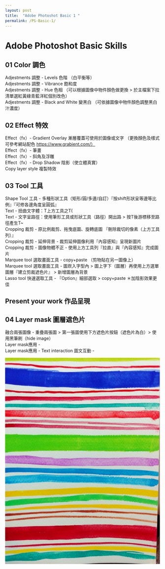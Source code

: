 ```yaml
---
layout: post
title:  "Adobe Photoshot Basic 1 "
permalink: /PS-Basic-1/
---
```


# Adobe Photoshot Basic Skills


## 01 Color 調色
Adjestments 調整 - Levels 色階 （白平衡等）  
Adjestments 調整 - Vibrance 飽和度  
Adjestments 調整 - Hue 色相 （可以根據圖像中物件顏色做更換 > 於主檔案下拉清單選紅黃綠青藍洋紅個別改色）  
Adjestments 調整 - Black and White 變黑白 （可依據圖像中物件顏色調整黑白汁濃度）  

## 02  Effect 特效
Effect（fx）- Gradient Overlay 漸層覆蓋可使用於圖像或文字 （更換顏色及樣式 可參考網站配色 https://www.grabient.com/）  
Effect（fx）- 筆畫  
Effect（fx）- 斜角及浮雕  
Effect（fx）- Drop Shadow 陰影（使立體真實）  
Copy layer style 複製特效  

## 03  Tool 工具
Shape Tool 工具 - 多種形狀工具（矩形/圓/多邊/自訂）『按shift形狀呈等邊等比例』『可修各邊角度呈圓弧』  
Text - 扭曲文字體：T上方工具之T(  
Text - 文字呈路徑：使用筆形工具或形狀工具（路徑）開出路 > 按T後游標移至路徑產生T~  
Cropping 裁剪 - 原比例裁剪、拖曳底圖、旋轉底圖 『刪除裁切的像素（上方工具列）』  
Cropping 裁剪 - 延伸背景 - 裁剪延伸圖像利用『內容感知』呈現新圖片  
Cropping 裁剪 - 圖像物體不正 - 使用上方工具列『拉直』與『內容感知』完成圖片  
Marquee tool 選取畫面工具 - copy+paste （剪物貼在另一圖像上）  
Marquee tool 選取畫面工具 - 圖崁入字型內 > 圖上字下（圖層）再使用上方選單圖層『建立剪裁遮色片』 > 新增圖層為背景  
Lasso tool 快速選取工具 - 『Option』細部選取 > copy+paste ＊加陰影效果更佳  

## Present your work 作品呈現

## 04  Layer mask 圖層遮色片
融合兩張圖像 - 重疊兩張圖 > 第一張圖使用下方遮色片按鈕（遮色片為白）> 使用黑筆刷（hide image）  
Layer mask應用 -    
Layer mask應用 - Text interaction 圖文互動 -   



![G01](/assets/20200112_01.jpg)
